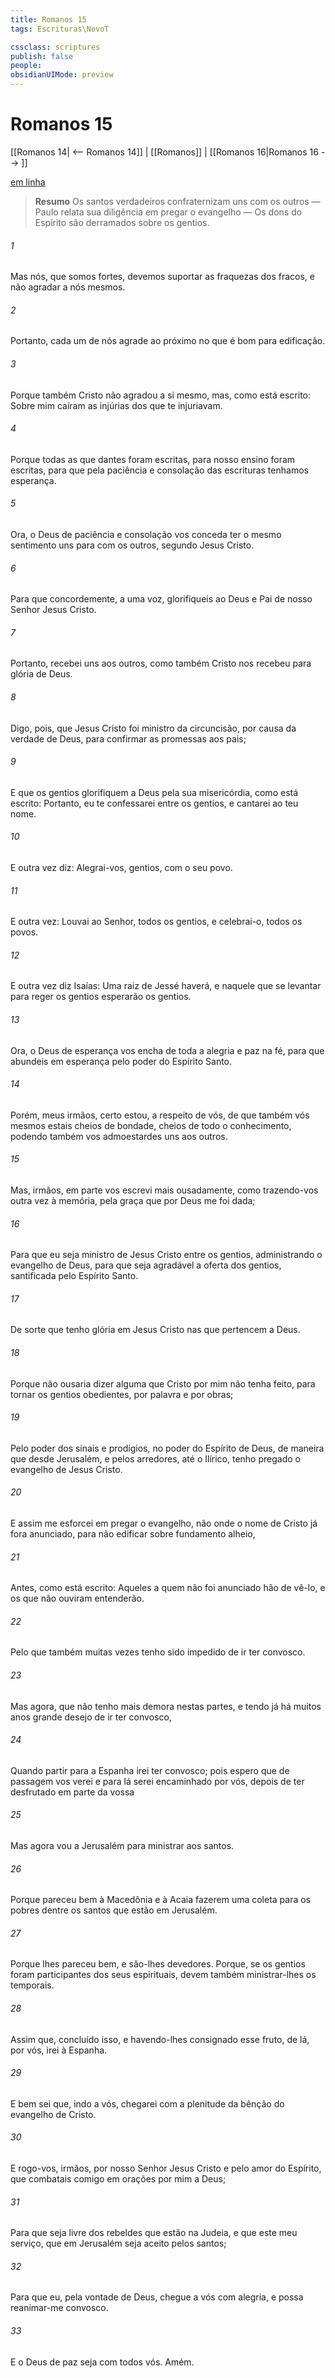 ```yaml
---
title: Romanos 15
tags: Escrituras\NovoT

cssclass: scriptures
publish: false
people:
obsidianUIMode: preview
---
```


# Romanos 15
[[Romanos 14| <-- Romanos 14]] | [[Romanos]] | [[Romanos 16|Romanos 16 --> ]]

[em linha](https://churchofjesuschrist.org/study/scriptures/nt/rom/15?lang=por)

> __Resumo__
Os santos verdadeiros confraternizam uns com os outros — Paulo relata sua diligência em pregar o evangelho — Os dons do Espírito são derramados sobre os gentios.

###### 1 
Mas nós, que somos fortes, devemos suportar as fraquezas dos fracos, e não agradar a nós mesmos.

###### 2 
Portanto, cada um de nós agrade ao  próximo no que é bom para edificação.

###### 3 
Porque também Cristo não agradou a si mesmo, mas, como está escrito: Sobre mim caíram as injúrias dos que te injuriavam.

###### 4 
Porque todas as  que dantes foram escritas, para nosso ensino foram escritas, para que pela paciência e consolação das escrituras tenhamos esperança.

###### 5 
Ora, o Deus de paciência e consolação vos conceda ter o mesmo sentimento uns para com os outros, segundo Jesus Cristo.

###### 6 
Para que concordemente, a uma voz, glorifiqueis ao Deus e Pai de nosso Senhor Jesus Cristo.

###### 7 
Portanto, recebei uns aos outros, como também Cristo nos recebeu para glória de Deus.

###### 8 
Digo, pois, que Jesus Cristo foi ministro da circuncisão, por causa da verdade de Deus, para confirmar as promessas  aos pais;

###### 9 
E  que os gentios glorifiquem a Deus pela sua misericórdia, como está escrito: Portanto, eu te confessarei entre os gentios, e cantarei ao teu nome.

###### 10 
E outra vez diz: Alegrai-vos, gentios, com o seu povo.

###### 11 
E outra vez: Louvai ao Senhor, todos os gentios, e celebrai-o, todos os povos.

###### 12 
E outra vez diz Isaías: Uma raiz de Jessé haverá, e naquele que se levantar para reger os gentios esperarão os gentios.

###### 13 
Ora, o Deus de esperança vos encha de toda a alegria e paz na fé, para que abundeis em esperança pelo poder do Espírito Santo.

###### 14 
Porém, meus irmãos, certo estou, a respeito de vós, de que também vós mesmos estais cheios de bondade, cheios de todo o conhecimento, podendo também vos admoestardes uns aos outros.

###### 15 
Mas, irmãos, em parte vos escrevi mais ousadamente, como trazendo-vos outra vez  à memória, pela graça que por Deus me foi dada;

###### 16 
Para que eu seja ministro de Jesus Cristo entre os gentios, administrando o evangelho de Deus, para que seja agradável a oferta dos gentios, santificada pelo Espírito Santo.

###### 17 
De sorte que tenho glória em Jesus Cristo nas  que pertencem a Deus.

###### 18 
Porque não ousaria dizer  alguma que Cristo por mim não tenha feito, para tornar os gentios obedientes, por palavra e por obras;

###### 19 
Pelo poder dos sinais e prodígios, no poder do Espírito de Deus, de maneira que desde Jerusalém, e pelos arredores, até o Ilírico, tenho pregado o evangelho de Jesus Cristo.

###### 20 
E assim me esforcei em pregar o evangelho, não onde o nome de Cristo já fora anunciado, para não edificar sobre fundamento alheio,

###### 21 
Antes, como está escrito: Aqueles a quem não foi anunciado hão de vê-lo, e os que não ouviram  entenderão.

###### 22 
Pelo que também muitas vezes tenho sido impedido de ir ter convosco.

###### 23 
Mas agora, que não tenho mais demora nestas partes, e tendo já há muitos anos grande desejo de ir ter convosco,

###### 24 
Quando partir para a Espanha irei ter convosco; pois espero que de passagem vos verei e para lá serei encaminhado por vós, depois de ter desfrutado em parte da vossa 

###### 25 
Mas agora vou a Jerusalém para ministrar aos santos.

###### 26 
Porque pareceu bem à Macedônia e à Acaia fazerem uma coleta para os pobres dentre os santos que estão em Jerusalém.

###### 27 
Porque lhes pareceu bem, e são-lhes devedores. Porque, se os gentios foram participantes dos seus  espirituais, devem também ministrar-lhes os temporais.

###### 28 
Assim que, concluído isso, e havendo-lhes consignado esse fruto, de lá,  por vós, irei à Espanha.

###### 29 
E bem sei que, indo a vós, chegarei com a plenitude da bênção do evangelho de Cristo.

###### 30 
E rogo-vos, irmãos, por nosso Senhor Jesus Cristo e pelo amor do Espírito, que combatais comigo em orações por mim a Deus;

###### 31 
Para que seja livre dos rebeldes que estão na Judeia, e que este meu serviço, que em Jerusalém  seja aceito pelos santos;

###### 32 
Para que eu, pela vontade de Deus, chegue a vós com alegria, e possa reanimar-me convosco.

###### 33 
E o Deus de paz seja com todos vós. Amém.

